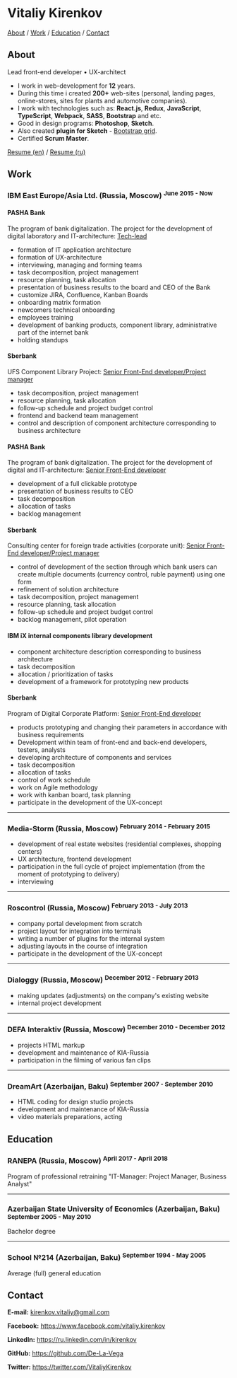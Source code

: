 # Vitaliy Kirenkov

[About](#about) /
[Work](#work) / 
[Education](#education) / 
[Contact](#contact)

## About
Lead front-end developer • UX-architect
* I work in web-development for __12__ years.
* During this time i created __200+__ web-sites (personal, landing pages, online-stores, sites for plants and automotive companies).
* I work with technologies such as: __React.js__, __Redux__, __JavaScript__, __TypeScript__, __Webpack__, __SASS__, __Bootstrap__ and etc.
* Good in design programs: __Photoshop__, __Sketch__.
* Also created __plugin for Sketch__ - [Bootstrap grid](https://github.com/De-La-Vega/BootstrapGrid).
* Certified __Scrum Master__.

[Resume (en)](https://drive.google.com/open?id=0BzEzLZK8t86HSHRqT2VrMEdJT3M) /
[Resume (ru)](https://drive.google.com/open?id=0BzEzLZK8t86Hb3hIRmlKUjZEVG8)

## Work

### IBM East Europe/Asia Ltd. (Russia, Moscow) <sup>June 2015 - Now</sup>

#### PASHA Bank
The program of bank digitalization. The project for the development of digital laboratory and IT-architecture: <u>Tech-lead</u>
* formation of IT application architecture
* formation of UX-architecture
* interviewing, managing and forming teams
* task decomposition, project management
* resource planning, task allocation
* presentation of business results to the board and CEO of the Bank
* customize JIRA, Confluence, Kanban Boards
* onboarding matrix formation
* newcomers technical onboarding
* employees training
* development of banking products, component library, administrative part of the internet bank
* holding standups

#### Sberbank
UFS Component Library Project: <u>Senior Front-End developer/Project manager</u>
* task decomposition, project management
* resource planning, task allocation
* follow-up schedule and project budget control
* frontend and backend team management
* control and description of component architecture corresponding to business architecture

#### PASHA Bank
The program of bank digitalization. The project for the development of digital and IT-architecture: <u>Senior Front-End developer</u>
* development of a full clickable prototype
* presentation of business results to CEO
* task decomposition
* allocation of tasks
* backlog management

#### Sberbank
Consulting center for foreign trade activities (corporate unit): <u>Senior Front-End developer/Project manager</u>
* control of development of the section through which bank users can create multiple documents (currency control, ruble payment) using one form
* refinement of solution architecture
* task decomposition, project management
* resource planning, task allocation
* follow-up schedule and project budget control
* backlog management, pilot operation

#### IBM iX internal components library development
* component architecture description corresponding to business architecture
* task decomposition
* allocation / prioritization of tasks
* development of a framework for prototyping new products

#### Sberbank
Program of Digital Corporate Platform: <u>Senior Front-End developer</u>
* products prototyping and changing their parameters in accordance with business requirements
* Development within team of front-end and back-end developers, testers, analysts
* developing architecture of components and services
* task decomposition
* allocation of tasks
* control of work schedule
* work on Agile methodology
* work with kanban board, task planning
* participate in the development of the UX-concept

***

### Media-Storm (Russia, Moscow) <sup>February 2014 - February 2015</sup>
* development of real estate websites (residential complexes, shopping centers)
* UX architecture, frontend development
* participation in the full cycle of project implementation (from the moment of prototyping to delivery)
* interviewing

***

### Roscontrol (Russia, Moscow) <sup>February 2013 - July 2013</sup>
* company portal development from scratch
* project layout for integration into terminals
* writing a number of plugins for the internal system
* adjusting layouts in the course of integration
* participate in the development of the UX-concept

***

### Dialoggy (Russia, Moscow) <sup>December 2012 - February 2013</sup>
* making updates (adjustments) on the company's existing website
* internal project development

***

### DEFA Interaktiv (Russia, Moscow) <sup>December 2010 - December 2012</sup>
* projects HTML markup
* development and maintenance of KIA-Russia
* participation in the filming of various fan clips

***

### DreamArt (Azerbaijan, Baku) <sup>September 2007 - September 2010</sup>
* HTML coding for design studio projects
* development and maintenance of KIA-Russia
* video materials preparations, acting

## Education

### RANEPA (Russia, Moscow) <sup>April 2017 - April 2018</sup>
Program of professional retraining "IT-Manager: Project Manager, Business Analyst"

***

### Azerbaijan State University of Economics (Azerbaijan, Baku) <sup>September 2005 - May 2010</sup>
Bachelor degree

***

### School №214 (Azerbaijan, Baku) <sup>September 1994 - May 2005</sup>
Average (full) general education

## Contact
__E-mail:__ <a href="mailto:kirenkov.vitaliy@gmail.com">kirenkov.vitaliy@gmail.com</a>

__Facebook:__ <a href="https://www.facebook.com/vitaliy.kirenkov">https://www.facebook.com/vitaliy.kirenkov</a>

__LinkedIn:__ <a href="https://ru.linkedin.com/in/kirenkov">https://ru.linkedin.com/in/kirenkov</a>

__GitHub:__ <a href="https://github.com/De-La-Vega">https://github.com/De-La-Vega</a>

__Twitter:__ <a href="https://twitter.com/VitaliyKirenkov">https://twitter.com/VitaliyKirenkov</a>